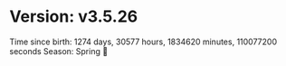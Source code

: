 # Version: v3.5.26
Time since birth: 1274 days, 30577 hours, 1834620 minutes, 110077200 seconds
Season: Spring 🌸
